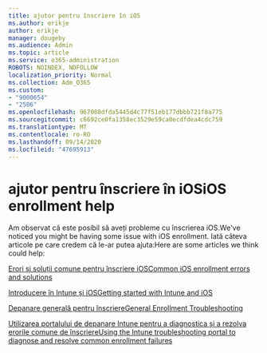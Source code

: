 ```yaml
---
title: ajutor pentru înscriere în iOS
ms.author: erikje
author: erikje
manager: dougeby
ms.audience: Admin
ms.topic: article
ms.service: o365-administration
ROBOTS: NOINDEX, NOFOLLOW
localization_priority: Normal
ms.collection: Adm_O365
ms.custom:
- "9000654"
- "2506"
ms.openlocfilehash: 967088dfda5445d4c77f51eb177dbbb721f8a775
ms.sourcegitcommit: c6692ce0fa1358ec3529e59ca0ecdfdea4cdc759
ms.translationtype: MT
ms.contentlocale: ro-RO
ms.lasthandoff: 09/14/2020
ms.locfileid: "47695913"
---
```

# <a name="ios-enrollment-help"></a><span data-ttu-id="40f6b-102">ajutor pentru înscriere în iOS</span><span class="sxs-lookup"><span data-stu-id="40f6b-102">iOS enrollment help</span></span>

<span data-ttu-id="40f6b-103">Am observat că este posibil să aveți probleme cu înscrierea iOS.</span><span class="sxs-lookup"><span data-stu-id="40f6b-103">We've noticed you might be having some issue with iOS enrollment.</span></span> <span data-ttu-id="40f6b-104">Iată câteva articole pe care credem că le-ar putea ajuta:</span><span class="sxs-lookup"><span data-stu-id="40f6b-104">Here are some articles we think could help:</span></span> 

[<span data-ttu-id="40f6b-105">Erori și soluții comune pentru înscriere iOS</span><span class="sxs-lookup"><span data-stu-id="40f6b-105">Common iOS enrollment errors and solutions</span></span>](https://support.microsoft.com/help/4039809/troubleshooting-ios-device-enrollment-in-intune)

[<span data-ttu-id="40f6b-106">Introducere în Intune și iOS</span><span class="sxs-lookup"><span data-stu-id="40f6b-106">Getting started with Intune and iOS</span></span>](https://docs.microsoft.com/intune/enrollment/ios-enroll)

[<span data-ttu-id="40f6b-107">Depanare generală pentru înscriere</span><span class="sxs-lookup"><span data-stu-id="40f6b-107">General Enrollment Troubleshooting</span></span>](https://docs.microsoft.com/intune/enrollment/troubleshoot-device-enrollment-in-intune)

[<span data-ttu-id="40f6b-108">Utilizarea portalului de depanare Intune pentru a diagnostica și a rezolva erorile comune de înscriere</span><span class="sxs-lookup"><span data-stu-id="40f6b-108">Using the Intune troubleshooting portal to diagnose and resolve common enrollment failures</span></span>](https://docs.microsoft.com/intune/help-desk-operators)
